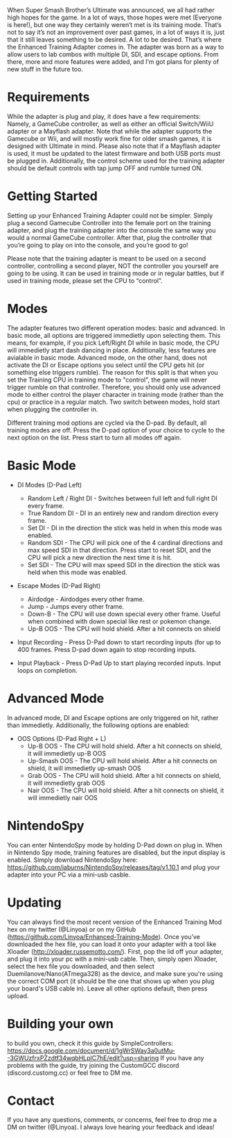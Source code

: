 When Super Smash Brother’s Ultimate was announced, we all had rather high hopes for the game. In a lot of ways, those hopes were met (Everyone is here!), but one way they certainly weren’t met is its training mode. That’s not to say it’s not an improvement over past games, in a lot of ways it is, just that it still leaves something to be desired. A lot to be desired. That’s where the Enhanced Training Adapter comes in.
The adapter was born as a way to allow users to lab combos with multiple DI, SDI, and escape options. From there, more and more features were added, and I’m got plans for plenty of new stuff in the future too.

# Requirements

While the adapter is plug and play, it does have a few requirements: Namely, a GameCube controller, as well as either an official Switch/WiiU adapter or a Mayflash adapter. Note that while the adapter supports the Gamecube or Wii, and will mostly work fine for older smash games, it is designed with Ultimate in mind. Please also note that if a Mayflash adapter is used, it must be updated to the latest firmware and both USB ports must be plugged in. Additionally, the control scheme used for the training adapter should be default controls with tap jump OFF and rumble turned ON. 

# Getting Started

Setting up your Enhanced Training Adapter could not be simpler. Simply plug a second Gamecube Controller into the female port on the training adapter, and plug the training adapter into the console the same way you would a normal GameCube controller. After that, plug the controller that you’re going to play on into the console, and you’re good to go!

Please note that the training adapter is meant to be used on a second controller, controlling a second player, NOT the controller you yourself are going to be using. It can be used in training mode or in regular battles, but if used in training mode, please set the CPU to “control”.

# Modes

The adapter features two different operation modes: basic and advanced. In basic mode, all options are triggered immedietly upon selecting them. This means, for example, if you pick Left/Right DI while in basic mode, the CPU will immedietly start dash dancing in place. Additionally, less features are avialable in basic mode. Advanced mode, on the other hand, does not activate the DI or Escape options you select until the CPU gets hit (or something else triggers rumble). The reason for this split is that when you set the Training CPU in training mode to "control", the game will never trigger rumble on that controller. Therefore, you should only use advanced mode to either control the player character in training mode (rather than the cpu) or practice in a regular match. Two switch between modes, hold start when plugging the controller in.

Different training mod options are cycled via the D-pad. By default, all training modes are off. Press the D-pad option of your choice to cycle to the next option on the list. Press start to turn all modes off again.

# Basic Mode

- DI Modes (D-Pad Left)
	- Random Left / Right DI - Switches between full left and full right DI every frame.
	- True Random DI - DI in an entirely new and random direction every frame.
	- Set DI - DI in the direction the stick was held in when this mode was enabled.
	- Random SDI - The CPU will pick one of the 4 cardinal directions and max speed SDI in that direction. Press start to reset SDI, and the CPU will pick a new direction the next time it is hit.
	- Set SDI - The CPU will max speed SDI in the direction the stick was held when this mode was enabled.

- Escape Modes (D-Pad Right)
	- Airdodge - Airdodges every other frame.
	- Jump - Jumps every other frame.
	- Down-B - The CPU will use down special every other frame. Useful when combined with down special like rest or pokemon change.
	- Up-B OOS - The CPU will hold shield. After a hit connects on shield

- Input Recording - Press D-Pad down to start recording inputs (for up to 400 frames. Press D-pad down again to stop recording inputs.
- Input Playback - Press D-Pad Up to start playing recorded inputs. Input loops on completion.

# Advanced Mode

In advanced mode, DI and Escape options are only triggered on hit, rather than immedietly. Additionally, the following options are enabled:

- OOS Options (D-Pad Right + L)
	- Up-B OOS - The CPU will hold shield. After a hit connects on shield, it will immedietly up-B OOS
	- Up-Smash OOS - The CPU will hold shield. After a hit connects on shield, it will immedietly up-smash OOS
	- Grab OOS - The CPU will hold shield. After a hit connects on shield, it will immedietly grab OOS
	- Nair OOS - The CPU will hold shield. After a hit connects on shield, it will immedietly nair OOS
	
# NintendoSpy

You can enter NintendoSpy mode by holding D-Pad down on plug in. When in Nintendo Spy mode, training features are disabled, but the input display is enabled. Simply download NintendoSpy here: https://github.com/jaburns/NintendoSpy/releases/tag/v1.10.1 and plug your adapter into your PC via a mini-usb casble.

# Updating
You can always find the most recent version of the Enhanced Training Mod hex on my twitter (@Linyoa) or on my GitHub (https://github.com/Linyoa/Enhanced-Training-Mode). Once you’ve downloaded the hex file, you can load it onto your adapter with a tool like Xloader (http://xloader.russemotto.com/). First, pop the lid off your adapter, and plug it into your pc with a mini-usb cable. Then, simply open Xloader, select the hex file you downloaded,  and then select Duemilanove/Nano(ATmega328) as the device, and make sure you're using the correct COM port (it should be the one that shows up when you plug your board's USB cable in). Leave all other options default, then press upload.

# Building your own
to build you own, check it this guide by SimpleControllers: https://docs.google.com/document/d/1gWrSWay3a0utMu--3GWUzfrxPZzdtf34wqbHLplC7hE/edit?usp=sharing
If you have any problems with the guide, try joining the CustomGCC discord (discord.customg.cc) or feel free to DM me.

# Contact
If you have any questions, comments, or concerns, feel free to drop me a DM on twitter (@Linyoa). I always love hearing your feedback and ideas!
